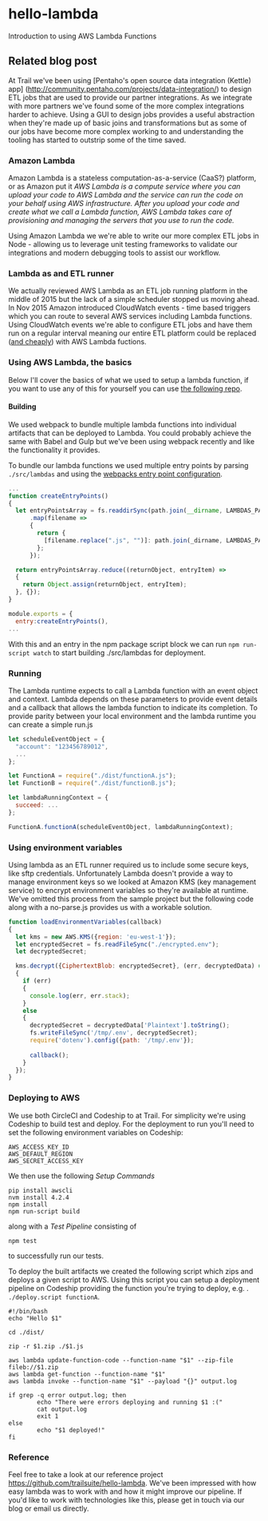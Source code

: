 # hello-lambda
Introduction to using AWS Lambda Functions

## Related blog post
At Trail we've been using [Pentaho's open source data integration (Kettle) app]
(http://community.pentaho.com/projects/data-integration/) to design ETL jobs that are used to provide our partner
integrations. As we integrate with more partners we've found some of the more complex integrations harder to achieve. 
Using a GUI to design jobs provides a useful abstraction when they're made up of basic joins and transformations 
but as some of our jobs have become more complex working to and understanding the tooling has started to outstrip some
of the time saved. 
 
### Amazon Lambda
Amazon Lambda is a stateless computation-as-a-service (CaaS?) platform, or as Amazon put it *AWS Lambda is a 
compute service where you can upload your code to AWS Lambda and the service can run the code on your behalf using
AWS infrastructure. After you upload your code and create what we call a Lambda function, AWS Lambda takes 
care of provisioning and managing the servers that you use to run the code.*

Using Amazon Lambda we we're able to write our more complex ETL jobs in Node - allowing us to leverage unit testing 
frameworks to validate our integrations and modern debugging tools to assist our workflow. 

### Lambda as and ETL runner
We actually reviewed AWS Lambda as an ETL job running platform in the middle of 2015 but the lack of a simple 
scheduler stopped us moving ahead. In Nov 2015 Amazon introduced CloudWatch events - time based triggers which you can
route to several AWS services including Lambda functions. Using CloudWatch events we're able to configure ETL jobs and
have them run on a regular interval meaning our entire ETL platform could be replaced 
([and cheaply](https://aws.amazon.com/lambda/pricing/)) with AWS Lambda fuctions.
 
### Using AWS Lambda, the basics
Below I'll cover the basics of what we used to setup a lambda function, if you want to use any of this for yourself
you can use [the following repo](https://github.com/trailsuite/hello-lambda).

#### Building
We used webpack to bundle multiple lambda functions into individual artifacts that can be deployed to Lambda. You 
 could probably achieve the same with Babel and Gulp but we've been using webpack recently and like the functionality 
 it provides.
 
To bundle our lambda functions we used multiple entry points by parsing `./src/lambdas` and using the [webpacks entry
point configuration](https://github.com/webpack/webpack/tree/master/examples/multiple-entry-points).

```javascript
...
function createEntryPoints()
{
  let entryPointsArray = fs.readdirSync(path.join(__dirname, LAMBDAS_PATH))
      .map(filename =>
      {
        return {
          [filename.replace(".js", "")]: path.join(_dirname, LAMBDAS_PATH, filename)
        };
      });

  return entryPointsArray.reduce((returnObject, entryItem) =>
  {
    return Object.assign(returnObject, entryItem);
  }, {});
}

module.exports = {
  entry:createEntryPoints(),
...
```

With this and an entry in the npm package script block we can run `npm run-script watch` to start building 
./src/lambdas for deployment.

### Running
The Lambda runtime expects to call a Lambda function with an event object and context. Lambda depends on these 
parameters to provide event details and a callback that allows the lambda function to indicate its completion. 
To provide parity between your local environment and the lambda runtime you can create a simple run.js

```javascript
let scheduleEventObject = {
  "account": "123456789012",
  ...
};

let FunctionA = require("./dist/functionA.js");
let FunctionB = require("./dist/functionB.js");

let lambdaRunningContext = {
  succeed: ...
};

FunctionA.functionA(scheduleEventObject, lambdaRunningContext);
```

### Using environment variables
Using lambda as an ETL runner required us to include some secure keys, like sftp credentials. Unfortunately Lambda
doesn't provide a way to manage environment keys so we looked at Amazon KMS (key management service) to encrypt
environment variables so they're available at runtime. We've omitted this process from the sample project but
  the following code along with a no-parse.js provides us with a workable solution.
  
```javascript
function loadEnvironmentVariables(callback)
{
  let kms = new AWS.KMS({region: 'eu-west-1'});
  let encryptedSecret = fs.readFileSync("./encrypted.env");
  let decryptedSecret;

  kms.decrypt({CiphertextBlob: encryptedSecret}, (err, decryptedData) =>
  {
    if (err)
    {
      console.log(err, err.stack);
    }
    else
    {
      decryptedSecret = decryptedData['Plaintext'].toString();
      fs.writeFileSync('/tmp/.env', decryptedSecret);
      require('dotenv').config({path: '/tmp/.env'});
      
      callback();
    }
  });
}
```

### Deploying to AWS
We use both CircleCI and Codeship to at Trail. For simplicity we're using Codeship to build test and
deploy. For the deployment to run you'll need to set the following environment variables on Codeship:
  
```
AWS_ACCESS_KEY_ID
AWS_DEFAULT_REGION
AWS_SECRET_ACCESS_KEY
```

We then use the following *Setup Commands*

```
pip install awscli
nvm install 4.2.4
npm install
npm run-script build
```

along with a *Test Pipeline* consisting of

```
npm test
```

to successfully run our tests.

To deploy the built artifacts we created the following script which zips and deploys a given script to AWS. Using 
this script you can setup a deployment pipeline on Codeship providing the function you're trying to deploy, e.g. .
`./deploy.script functionA`.

```
#!/bin/bash
echo "Hello $1"

cd ./dist/

zip -r $1.zip ./$1.js 

aws lambda update-function-code --function-name "$1" --zip-file fileb://$1.zip
aws lambda get-function --function-name "$1"
aws lambda invoke --function-name "$1" --payload "{}" output.log

if grep -q error output.log; then
        echo "There were errors deploying and running $1 :("
        cat output.log
        exit 1
else
        echo "$1 deployed!"
fi
```

### Reference
Feel free to take a look at our reference project https://github.com/trailsuite/hello-lambda. We've been impressed
with how easy lambda was to work with and how it might improve our pipeline. If you'd like to work with technologies
like this, please get in touch via our blog or email us directly.